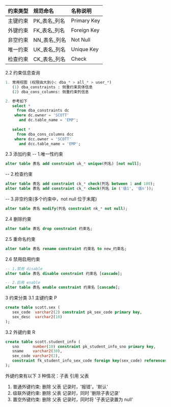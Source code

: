 
| 约束类型 | 规范命名     | 名称说明    |
|:-------- |:------------ |:----------- |
| 主键约束 | PK_表名_列名 | Primary Key |
| 外键约束 | FK_表名_列名 | Foreign Key |
| 非空约束 | NN_表名_列名 | Not Null    |
| 唯一约束 | UK_表名_列名 | Unique Key  |
| 检查约束 | CK_表名_列名 | Check       |

2.2 约束信息查询
```sql
1. 常用视图 (权限由大到小: dba_* > all_* > user_*)
   (1) dba_constraints : 侧重约束具体信息
   (2) dba_cons_columns: 侧重约束列信息

2. 参考如下
   select *
     from dba_constraints dc
    where dc.owner = 'SCOTT'
      and dc.table_name = 'EMP';
  
   select *
     from dba_cons_columns dcc
    where dcc.owner = 'SCOTT'
      and dcc.table_name = 'EMP';
```


2.3 添加约束
-- 1.唯一性约束
```sql
alter table 表名 add constraint uk_* unique(列名) [not null];
```


-- 2.检查约束
```sql
alter table 表名 add constraint ck_* check(列名 between 1 and 100); 
alter table 表名 add constraint ck_* check(列名 in ('值1', '值n')); 
```


-- 3.非空约束(多个约束中，not null 位于末尾)
```sql
alter table 表名 modify(列名 constraint nk_* not null);
```


2.4 删除约束
```sql
alter table 表名 drop constraint 约束名;
```


2.5 重命名约束
```sql
alter table 表名 rename constraint 约束名 to new_约束名;

```

2.6 禁用启用约束
```sql
-- 1.禁用 disable
alter table 表名 disable constraint 约束名 [cascade];

-- 2.启用 enable
alter table 表名 enable constraint 约束名 [cascade];
```


3 约束分类
3.1 主键约束 P
```sql
create table scott.sex (
   sex_code  varchar2(2) constraint pk_sex_code primary key,
   sex_desc  varchar2(10)
);
```


3.2 外键约束 R
```sql
create table scott.student_info (
   sno      number(10) constraint pk_student_info_sno primary key,
   sname    varchar2(30),
   sex_code varchar2(2),
   constraint fk_student_info_sex_code foreign key(sex_code) references scott.sex(sex_code)
);
```


外键约束有以下 3 种情况：子表 引用 父表

1. 普通外键约束: 删除 父表 记录时，'报错'。'默认'
2. 级联外键约束: 删除 父表 记录时，同时 '删除子表记录'
3. 置空外键约束: 删除 父表 记录时，同时将 '子表记录置为 null'
